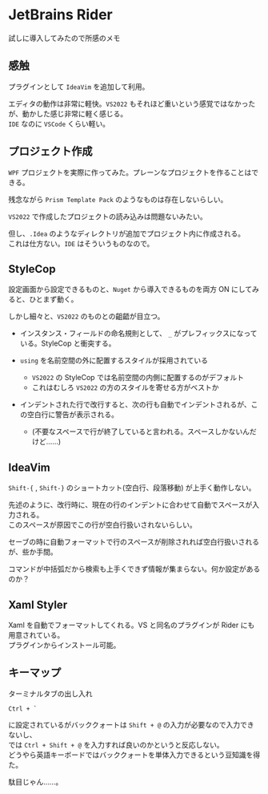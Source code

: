 # JetBrains Rider 

試しに導入してみたので所感のメモ

## 感触

プラグインとして `IdeaVim` を追加して利用。  

エディタの動作は非常に軽快。`VS2022` もそれほど重いという感覚ではなかったが、動かした感じ非常に軽く感じる。  
`IDE` なのに `VSCode` くらい軽い。

## プロジェクト作成

`WPF` プロジェクトを実際に作ってみた。プレーンなプロジェクトを作ることはできる。

残念ながら `Prism Template Pack` のようなものは存在しないらしい。

`VS2022` で作成したプロジェクトの読み込みは問題ないみたい。

但し、`.Idea` のようなディレクトリが追加でプロジェクト内に作成される。  
これは仕方ない。`IDE` はそういうものなので。

## StyleCop

設定画面から設定できるものと、`Nuget` から導入できるものを両方 ON にしてみると、ひとまず動く。

しかし細々と、`VS2022` のものとの齟齬が目立つ。

* インスタンス・フィールドの命名規則として、 `_` がプレフィックスになっている。StyleCop と衝突する。

* `using` を名前空間の外に配置するスタイルが採用されている
    * `VS2022` の StyleCop では名前空間の内側に配置するのがデフォルト 
    * これはむしろ `VS2022` の方のスタイルを寄せる方がベストか

* インデントされた行で改行すると、次の行も自動でインデントされるが、この空白行に警告が表示される。  
    * (不要なスペースで行が終了していると言われる。スペースしかないんだけど……)

## IdeaVim

`Shift-{` , `Shift-}` のショートカット(空白行、段落移動) が上手く動作しない。

先述のように、改行時に、現在の行のインデントに合わせて自動でスペースが入力される。  
このスペースが原因でこの行が空白行扱いされないらしい。

セーブの時に自動フォーマットで行のスペースが削除されれば空白行扱いされるが、些か手間。

コマンドが中括弧だから検索も上手くできず情報が集まらない。何か設定があるのか？

## Xaml Styler

Xaml を自動でフォーマットしてくれる。VS と同名のプラグインが Rider にも用意されている。  
プラグインからインストール可能。

## キーマップ

ターミナルタブの出し入れ

    Ctrl + `

に設定されているがバッククォートは `Shift + @` の入力が必要なので入力できないし、  
では `Ctrl + Shift + @` を入力すれば良いのかというと反応しない。  
どうやら英語キーボードではバッククォートを単体入力できるという豆知識を得た。

駄目じゃん……。
